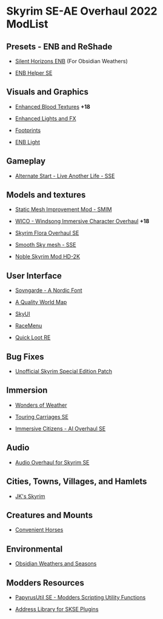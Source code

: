 # Skyrim SE-AE Overhaul 2022 ModList

##   Presets - ENB and ReShade

- [Silent Horizons ENB](https://www.nexusmods.com/skyrimspecialedition/mods/21543 "Silent Horizons ENB") (For Obsidian Weathers)

- [ENB Helper SE](https://www.nexusmods.com/skyrimspecialedition/mods/23174 "ENB Helper SE")

## Visuals and Graphics

- [Enhanced Blood Textures](https://www.nexusmods.com/skyrimspecialedition/mods/2357 "Enhanced Blood Textures") **+18**

- [Enhanced Lights and FX](https://www.nexusmods.com/skyrimspecialedition/mods/2424 "Enhanced Lights and FX")

- [Footprints](https://www.nexusmods.com/skyrimspecialedition/mods/3808 "Footprints")

- [ENB Light](https://www.nexusmods.com/skyrimspecialedition/mods/22574 "ENB Light")

##  Gameplay

- [Alternate Start - Live Another Life - SSE](https://www.nexusmods.com/skyrimspecialedition/mods/272 "Alternate Start - Live Another Life - SSE")

## Models and textures

- [Static Mesh Improvement Mod - SMIM](https://www.nexusmods.com/skyrimspecialedition/mods/659 "Static Mesh Improvement Mod - SMIM")

- [WICO - Windsong Immersive Character Overhaul](https://www.nexusmods.com/skyrimspecialedition/mods/2136 "WICO - Windsong Immersive Character Overhaul") **+18**

- [Skyrim Flora Overhaul SE](https://www.nexusmods.com/skyrimspecialedition/mods/2154 "Skyrim Flora Overhaul SE")

- [Smooth Sky mesh - SSE](https://www.nexusmods.com/skyrimspecialedition/mods/18350 "Smooth Sky mesh - SSE")

- [Noble Skyrim Mod HD-2K](https://www.nexusmods.com/skyrimspecialedition/mods/21423 "Noble Skyrim Mod HD-2K")

## User Interface

- [Sovngarde - A Nordic Font](https://www.nexusmods.com/skyrimspecialedition/mods/386 "Sovngarde - A Nordic Font")

- [A Quality World Map](https://www.nexusmods.com/skyrimspecialedition/mods/5804 "A Quality World Map")

- [SkyUI](https://www.nexusmods.com/skyrimspecialedition/mods/12604 "SkyUI")

- [RaceMenu](https://www.nexusmods.com/skyrimspecialedition/mods/19080 "RaceMenu")

- [Quick Loot RE](https://www.nexusmods.com/skyrimspecialedition/mods/21085 "Quick Loot RE")

## Bug Fixes

- [Unofficial Skyrim Special Edition Patch](https://www.nexusmods.com/skyrimspecialedition/mods/266 "Unofficial Skyrim Special Edition Patch")

## Immersion

- [Wonders of Weather](https://www.nexusmods.com/skyrimspecialedition/mods/13044 "Wonders of Weather")

- [Touring Carriages SE](https://www.nexusmods.com/skyrimspecialedition/mods/15948 "Touring Carriages SE")

- [Immersive Citizens - AI Overhaul SE](https://www.nexusmods.com/skyrimspecialedition/mods/173 "Immersive Citizens - AI Overhaul SE")

## Audio

- [Audio Overhaul for Skyrim SE](https://www.nexusmods.com/skyrimspecialedition/mods/12466 "Audio Overhaul for Skyrim SE")

## Cities, Towns, Villages, and Hamlets

- [JK's Skyrim](https://www.nexusmods.com/skyrimspecialedition/mods/6289 "JK's Skyrim")

##  Creatures and Mounts

- [Convenient Horses](https://www.nexusmods.com/skyrimspecialedition/mods/9519 "Convenient Horses")

##  Environmental

- [Obsidian Weathers and Seasons](https://www.nexusmods.com/skyrimspecialedition/mods/12125 "Obsidian Weathers and Seasons")

##  Modders Resources

- [PapyrusUtil SE - Modders Scripting Utility Functions](https://www.nexusmods.com/skyrimspecialedition/mods/13048 "PapyrusUtil SE - Modders Scripting Utility Functions")

- [Address Library for SKSE Plugins](https://www.nexusmods.com/skyrimspecialedition/mods/32444 "Address Library for SKSE Plugins")
